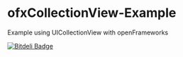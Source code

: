 ofxCollectionView-Example
=========================

Example using UICollectionView with openFrameworks


[![Bitdeli Badge](https://d2weczhvl823v0.cloudfront.net/claytical/ofxcollectionview-example/trend.png)](https://bitdeli.com/free "Bitdeli Badge")

